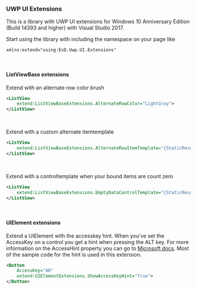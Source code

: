 ### UWP UI Extensions

This is a library with UWP UI extensions for Windows 10 Anniversary Edition (Build 14393 and higher) with Visual Studio 2017.

Start using the library with including the namespace on your page like <pre><code>xmlns:extend="using:EvD.Uwp.UI.Extensions"</code></pre>

<br/>

#### ListViewBase extensions

Extend with an alternate row color brush
``` xml
<ListView
	extend:ListViewBaseExtensions.AlternateRowColor="LightGray">
</ListView>
```
<br/>

Extend with a custom alternate itemtemplate
``` xml
<ListView
	extend:ListViewBaseExtensions.AlternateRowItemTemplate="{StaticResource AlternateTemplate}">
</ListView>
```
<br/>

Extend with a controltemplate when your bound items are count zero
``` xml
<ListView
	extend:ListViewBaseExtensions.EmptyDataControlTemplate="{StaticResource EmptyTemplate}">
</ListView>
```
<br/>

#### UIElement extensions

Extend a UIElement with the accesskey hint. When you've set the AccessKey on a control you get a hint when pressing the ALT key.
For more information on the AccessHint property you can go to [Microsoft docs](https://docs.microsoft.com/en-us/windows/uwp/input-and-devices/access-keys).
Most of the sample code for the hint is used in this extension.

``` xml
<Button
	AccessKey="AR"
	extend:UIElementExtensions.ShowAccessKeyHint="True">
</Button>
```

